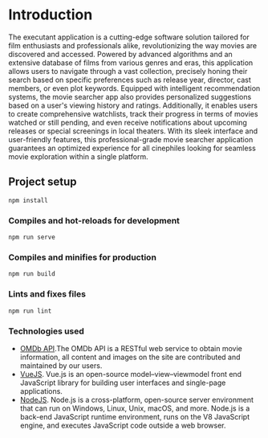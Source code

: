 # Introduction

The executant application is a cutting-edge software solution tailored for film enthusiasts and professionals alike, revolutionizing the way movies are discovered and accessed. Powered by advanced algorithms and an extensive database of films from various genres and eras, this application allows users to navigate through a vast collection, precisely honing their search based on specific preferences such as release year, director, cast members, or even plot keywords. Equipped with intelligent recommendation systems, the movie searcher app also provides personalized suggestions based on a user's viewing history and ratings. Additionally, it enables users to create comprehensive watchlists, track their progress in terms of movies watched or still pending, and even receive notifications about upcoming releases or special screenings in local theaters. With its sleek interface and user-friendly features, this professional-grade movie searcher application guarantees an optimized experience for all cinephiles looking for seamless movie exploration within a single platform.

## Project setup
```
npm install
```

### Compiles and hot-reloads for development
```
npm run serve
```

### Compiles and minifies for production
```
npm run build
```

### Lints and fixes files
```
npm run lint
```

### Technologies used
* [OMDb API](https://www.omdbapi.com/).The OMDb API is a RESTful web service to obtain movie information, all content and images on the site are contributed and maintained by our users.
* [VueJS](https://vuejs.org/). Vue.js is an open-source model–view–viewmodel front end JavaScript library for building user interfaces and single-page applications.
* [NodeJS](https://nodejs.org/en). Node.js is a cross-platform, open-source server environment that can run on Windows, Linux, Unix, macOS, and more. Node.js is a back-end JavaScript runtime environment, runs on the V8 JavaScript engine, and executes JavaScript code outside a web browser.